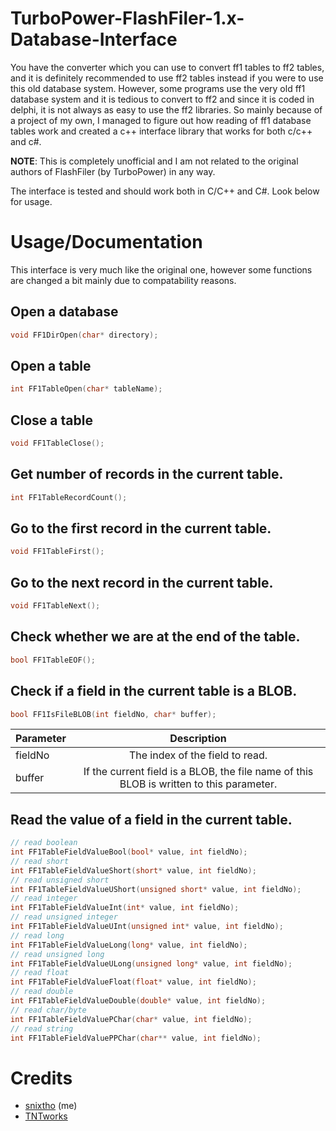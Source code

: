 # TurboPower-FlashFiler-1.x-Database-Interface
You have the converter which you can use to convert ff1 tables to ff2 tables, and it is definitely recommended to use ff2 tables instead if you were to use this old database system. However, some programs use the very old ff1 database system and it is tedious to convert to ff2 and since it is coded in delphi, it is not always as easy to use the ff2 libraries. So mainly because of a project of my own, I managed to figure out how reading of ff1 database tables work and created a c++ interface library that works for both c/c++ and c#.

**NOTE**: This is completely unofficial and I am not related to the original authors of FlashFiler (by TurboPower) in any way.

The interface is tested and should work both in C/C++ and C#. Look below for usage.

# Usage/Documentation
This interface is very much like the original one, however some functions are changed a bit mainly due to compatability reasons.

## Open a database
```cpp
void FF1DirOpen(char* directory);
```

## Open a table
```cpp
int FF1TableOpen(char* tableName);
```

## Close a table
```cpp
void FF1TableClose();
```

## Get number of records in the current table.
```cpp
int FF1TableRecordCount();
```

## Go to the first record in the current table.
```cpp
void FF1TableFirst();
```

## Go to the next record in the current table.
```cpp
void FF1TableNext();
```

## Check whether we are at the end of the table.
```cpp
bool FF1TableEOF();
```

## Check if a field in the current table is a BLOB.
```cpp
bool FF1IsFileBLOB(int fieldNo, char* buffer);
```
| Parameter | Description|
| ------------- |:-------------:|
| fieldNo | The index of the field to read. |
| buffer | If the current field is a BLOB, the file name of this BLOB is written to this parameter. |

## Read the value of a field in the current table.
```cpp
// read boolean
int FF1TableFieldValueBool(bool* value, int fieldNo);
// read short
int FF1TableFieldValueShort(short* value, int fieldNo);
// read unsigned short
int FF1TableFieldValueUShort(unsigned short* value, int fieldNo);
// read integer
int FF1TableFieldValueInt(int* value, int fieldNo);
// read unsigned integer
int FF1TableFieldValueUInt(unsigned int* value, int fieldNo);
// read long
int FF1TableFieldValueLong(long* value, int fieldNo);
// read unsigned long
int FF1TableFieldValueULong(unsigned long* value, int fieldNo);
// read float
int FF1TableFieldValueFloat(float* value, int fieldNo);
// read double
int FF1TableFieldValueDouble(double* value, int fieldNo);
// read char/byte
int FF1TableFieldValuePChar(char* value, int fieldNo);
// read string
int FF1TableFieldValuePPChar(char** value, int fieldNo);
```

# Credits
- [snixtho](https://github.com/snixtho) (me)
- [TNTworks](https://github.com/TNTworks)
